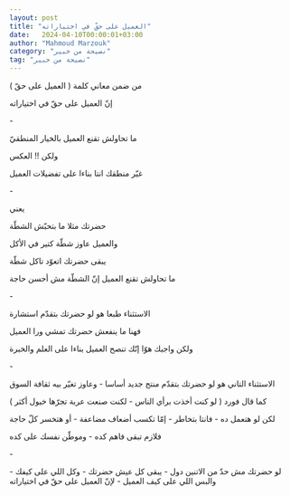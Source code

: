 ```yaml
---
layout: post
title: "العميل على حقّ في اختياراته"
date:   2024-04-10T00:00:01+03:00
author: "Mahmoud Marzouk"
category: "نصيحة من خبير"
tag: "نصيحة من خبير"
---
```



من ضمن معاني كلمة ( العميل على حقّ )

إنّ العميل على حقّ في اختياراته

\-

ما تحاولش تقنع العميل بالخيار المنطقيّ

ولكن !! العكس

غيّر منطقك انتا بناءا على تفضيلات العميل

\-

يعني

حضرتك مثلا ما بتحبّش الشطّة

والعميل عاوز شطّة كتير في الأكل

يبقى حضرتك اتعوّد تاكل شطّة

ما تحاولش تقنع العميل إنّ الشطّة مش أحسن حاجة

\-

الاستثناء طبعا هو لو حضرتك بتقدّم استشارة

فهنا ما ينفعش حضرتك تمشي ورا العميل

ولكن واجبك هوّا إنّك تنصح العميل بناءا على العلم
والخبرة

\-

الاستثناء التاني هو لو حضرتك بتقدّم منتج جديد أساسا -
وعاوز تغيّر بيه ثقافة السوق

كما قال فورد ( لو كنت أخذت برأي الناس - لكنت صنعت عربة
تجرّها خيول أكثر )

لكن لو هتعمل ده - فانتا بتخاطر - إمّا تكسب أضعاف مضاعفة -
أو هتخسر كلّ حاجة

فلازم تبقى فاهم كده - وموطّن نفسك على كده

\-

لو حضرتك مش حدّ من الاتنين دول - يبقى كل عيش حضرتك - وكل
اللي على كيفك - والبس اللي على كيف العميل - لإنّ العميل على حقّ في
اختياراته
